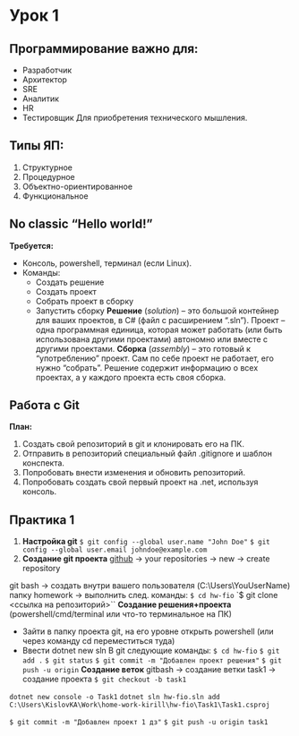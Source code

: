 # **Урок 1**
## **Программирование важно для:**
- Разработчик
- Архитектор 
- SRE
- Аналитик
- HR 
- Тестировщик
Для приобретения технического мышления. 

## **Типы ЯП:**
1. Структурное
2. Процедурное
3. Объектно-ориентированное
4. Функциональное

## **No classic “Hello world!”**
**Требуется:** 
- Консоль, powershell, терминал (если Linux).
- Команды:
	- Создать решение
	- Создать проект
	- Собрать проект в сборку
	- Запустить сборку
**Решение** (*solution*) – это большой контейнер для ваших проектов, в C# (файл с расширением “.sln”).
Проект – одна программная единица, которая может работать (или быть использована другими проектами) автономно или вместе с другими проектами.
**Сборка** (*assembly*) – это готовый к “употреблению” проект. Сам по себе проект не работает, его нужно “собрать”.
Решение содержит информацию о всех проектах, а у каждого проекта есть своя сборка.

## **Работа с Git**
**План:**
1. Создать свой репозиторий в git и клонировать его на ПК.
2. Отправить в репозиторий специальный файл .gitignore и шаблон конспекта.
3. Попробовать внести изменения и обновить репозиторий.
4. Попробовать создать свой первый проект на .net, используя консоль.

## **Практика 1** ##
1. **Настройка git**
`$ git config --global user.name "John Doe"`
`$ git config --global user.email johndoe@example.com`
2. **Создание git проекта**
[github](https://github.com) -> your repositories -> new -> create repository

git bash -> создать внутри вашего пользователя (C:\\Users\YouUserName) папку homework -> выполнить след. команды:
`$ cd hw-fio`
`$ git clone <ссылка на репозиторий>``
**Создание решения+проекта**
(powershell/cmd/terminal или что-то терминальное на ПК)
- Зайти в папку проекта git, на его уровне открыть powershell (или через команду cd переместиться туда)
- Ввести dotnet new sln
В git следующие команды:
`$ cd hw-fio`
`$ git add .`
`$ git status`
`$ git commit -m "Добавлен проект решения"`
`$ git push -u origin`
**Создание веток**
gitbash -> создание ветки task1 -> создание проекта
`$ git checkout -b task1`
 
`dotnet new console -o Task1`
`dotnet sln hw-fio.sln add C:\Users\KislovKA\Work\home-work-kirill\hw-fio\Task1\Task1.csproj`

`$ git commit -m "Добавлен проект 1 дз"`
`$ git push -u origin task1`







